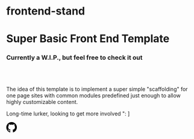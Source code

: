 # frontend-stand

<div class="text-center"><h1>Super Basic Front End Template</h1>

<h3>Currently a W.I.P., but feel free to check it out</h3>
<br>
<br>
<p>The idea of this template is to implement a super simple "scaffolding" for one page sites with common modules predefined just enough to allow highly customizable content.</p>
<p>Long-time lurker, looking to get more involved ": ]</p>
<a class="header-logo-invertocat" href="https://github.com/etfluent" data-hotkey="g d" aria-label="Homepage" data-ga-click="Header, go to dashboard, icon:logo">
  <svg aria-hidden="true" class="octicon octicon-mark-github" height="28" version="1.1" viewBox="0 0 16 16" width="28"><path d="M8 0C3.58 0 0 3.58 0 8c0 3.54 2.29 6.53 5.47 7.59.4.07.55-.17.55-.38 0-.19-.01-.82-.01-1.49-2.01.37-2.53-.49-2.69-.94-.09-.23-.48-.94-.82-1.13-.28-.15-.68-.52-.01-.53.63-.01 1.08.58 1.23.82.72 1.21 1.87.87 2.33.66.07-.52.28-.87.51-1.07-1.78-.2-3.64-.89-3.64-3.95 0-.87.31-1.59.82-2.15-.08-.2-.36-1.02.08-2.12 0 0 .67-.21 2.2.82.64-.18 1.32-.27 2-.27.68 0 1.36.09 2 .27 1.53-1.04 2.2-.82 2.2-.82.44 1.1.16 1.92.08 2.12.51.56.82 1.27.82 2.15 0 3.07-1.87 3.75-3.65 3.95.29.25.54.73.54 1.48 0 1.07-.01 1.93-.01 2.2 0 .21.15.46.55.38A8.013 8.013 0 0 0 16 8c0-4.42-3.58-8-8-8z"></path></svg>
</a>

</div>